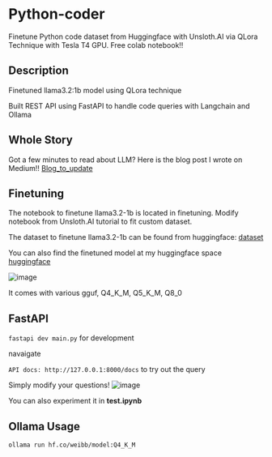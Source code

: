 # Python-coder
Finetune Python code dataset from Huggingface with Unsloth.AI via QLora Technique with Tesla T4 GPU. Free colab notebook!!

## Description
Finetuned llama3.2:1b model using QLora technique

Built REST API using FastAPI to handle code queries with Langchain and Ollama

## Whole Story
Got a few minutes to read about LLM? Here is the blog post I wrote on Medium!! [Blog_to_update]()

## Finetuning
The notebook to finetune llama3.2-1b is located in finetuning. Modify notebook from Unsloth.AI tutorial to fit custom dataset.

The dataset to finetune llama3.2-1b can be found from huggingface: [dataset](https://huggingface.co/datasets/Vezora/Tested-143k-Python-Alpaca)

You can also find the finetuned model at my huggingface space [huggingface](https://huggingface.co/weibb)

![image](https://github.com/user-attachments/assets/592265f7-6f1a-495d-9414-2fa728aa598b)

It comes with various gguf, Q4_K_M, Q5_K_M, Q8_0

## FastAPI

```fastapi dev main.py``` for development

navaigate

```API docs: http://127.0.0.1:8000/docs``` to try out the query

Simply modify your questions!
![image](https://github.com/user-attachments/assets/44dd27c0-1ce4-44bb-a961-d7c309d848d6)

You can also experiment it in **test.ipynb**


## Ollama Usage

```ollama run hf.co/weibb/model:Q4_K_M```

